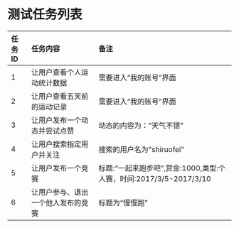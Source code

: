 # 测试任务列表

| 任务ID | 任务内容 |备注|
| :--- | :--- |:---|
| 1 | 让用户查看个人运动统计数据 |需要进入“我的账号”界面|
| 2 | 让用户查看五天前的运动记录 |需要进入“我的账号”界面|
| 3 | 让用户发布一个动态并尝试点赞 |动态的内容为：“天气不错”|
| 4 | 让用户搜索指定用户并关注 |搜索的用户名为"shiruofei"|
| 5 | 让用户发布一个竞赛 |标题:“一起来跑步吧”,赏金:1000,类型:个人赛，时间:2017/3/5-2017/3/10|
| 6 | 让用户参与、退出一个他人发布的竞赛 |标题为“慢慢跑”|



